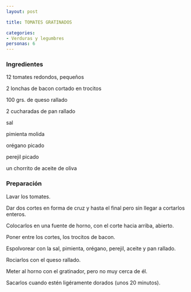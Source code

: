 ```yaml
---
layout: post

title: TOMATES GRATINADOS

categories:
- Verduras y legumbres
personas: 6 
---
```

<h3>Ingredientes</h3>
12 tomates redondos, pequeños

2 lonchas de bacon cortado en trocitos

100 grs. de queso rallado

2 cucharadas de pan rallado

sal

pimienta molida

orégano picado

perejil picado

un chorrito de aceite de oliva

<h3>Preparación</h3>
Lavar los tomates.

Dar dos cortes en forma de cruz y hasta el final pero sin llegar a cortarlos enteros.

Colocarlos en una fuente de horno, con el corte hacia arriba, abierto.

Poner entre los cortes, los trocitos de bacon.

Espolvorear con la sal, pimienta, orégano, perejil, aceite y pan rallado.

Rociarlos con el queso rallado.

Meter al horno con el gratinador, pero no muy cerca de él.

Sacarlos cuando estén ligéramente dorados (unos 20 minutos).